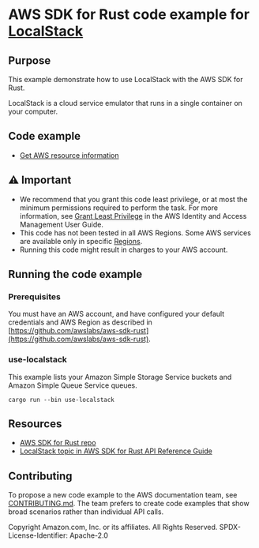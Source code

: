 # AWS SDK for Rust code example for [LocalStack](https://github.com/localstack/localstack)

## Purpose

This example demonstrate how to use LocalStack with the AWS SDK for Rust.

LocalStack is a cloud service emulator that runs in a single container on your computer.

## Code example

- [Get AWS resource information](src/bin/use-localstack.rs)

## ⚠ Important

- We recommend that you grant this code least privilege,
  or at most the minimum permissions required to perform the task.
  For more information, see
  [Grant Least Privilege](https://docs.aws.amazon.com/IAM/latest/UserGuide/best-practices.html#grant-least-privilege)
  in the AWS Identity and Access Management User Guide.
- This code has not been tested in all AWS Regions.
  Some AWS services are available only in specific
  [Regions](https://aws.amazon.com/about-aws/global-infrastructure/regional-product-services).
- Running this code might result in charges to your AWS account.

## Running the code example

### Prerequisites

You must have an AWS account, and have configured your default credentials and AWS Region as described in [https://github.com/awslabs/aws-sdk-rust](https://github.com/awslabs/aws-sdk-rust).

### use-localstack

This example lists your Amazon Simple Storage Service buckets and Amazon Simple Queue Service queues.

`cargo run --bin use-localstack`

## Resources

- [AWS SDK for Rust repo](https://github.com/awslabs/aws-sdk-rust)
- [LocalStack topic in AWS SDK for Rust API Reference Guide](https://docs.aws.amazon.com/sdk-for-rust/latest/dg/localstack.html)

## Contributing

To propose a new code example to the AWS documentation team,
see [CONTRIBUTING.md](https://github.com/awsdocs/aws-doc-sdk-examples/blob/master/CONTRIBUTING.md).
The team prefers to create code examples that show broad scenarios rather than individual API calls.

Copyright Amazon.com, Inc. or its affiliates. All Rights Reserved. SPDX-License-Identifier: Apache-2.0

